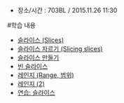 * 장소/시간 : 703BL / 2015.11.26 11:30
 
 #학습 내용
* [슬라이스 (Slices)](http://go-tour-kr.appspot.com/#30)
* [슬라이스 자르기 (Slicing slices)](http://go-tour-kr.appspot.com/#31)
* [슬라이스 만들기](http://go-tour-kr.appspot.com/#32)
* [빈 슬라이스](http://go-tour-kr.appspot.com/#33)
* [레인지 (Range, 범위)](http://go-tour-kr.appspot.com/#34)
* [레인지 (2)](http://go-tour-kr.appspot.com/#35)
* [연습: 슬라이스](http://go-tour-kr.appspot.com/#36)
